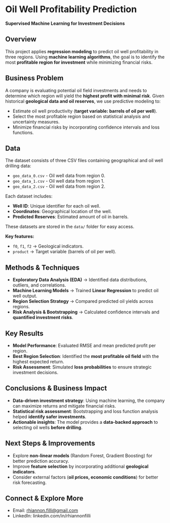 # **Oil Well Profitability Prediction**  
**Supervised Machine Learning for Investment Decisions**  

## **Overview**  
This project applies **regression modeling** to predict oil well profitability in three regions. Using **machine learning algorithms**, the goal is to identify the most **profitable region for investment** while minimizing financial risks.  

## **Business Problem**  
A company is evaluating potential oil field investments and needs to determine which region will yield the **highest profit with minimal risk**. Given historical **geological data and oil reserves**, we use predictive modeling to:  
- Estimate oil well productivity (**target variable: barrels of oil per well**).  
- Select the most profitable region based on statistical analysis and uncertainty measures.  
- Minimize financial risks by incorporating confidence intervals and loss functions.  

## Data
The dataset consists of three CSV files containing geographical and oil well drilling data:

- `geo_data_0.csv` - Oil well data from region 0.
- `geo_data_1.csv` - Oil well data from region 1.
- `geo_data_2.csv` - Oil well data from region 2.

Each dataset includes:
- **Well ID**: Unique identifier for each oil well.
- **Coordinates**: Geographical location of the well.
- **Predicted Reserves**: Estimated amount of oil in barrels.

These datasets are stored in the `data/` folder for easy access.


**Key features:**  
- `f0`, `f1`, `f2` → Geological indicators.  
- `product` → Target variable (barrels of oil per well).  

## **Methods & Techniques**  
- **Exploratory Data Analysis (EDA)** → Identified data distributions, outliers, and correlations.  
- **Machine Learning Models** → Trained **Linear Regression** to predict oil well output.  
- **Region Selection Strategy** → Compared predicted oil yields across regions.  
- **Risk Analysis & Bootstrapping** → Calculated confidence intervals and **quantified investment risks**.  

## **Key Results**  
- **Model Performance**: Evaluated RMSE and mean predicted profit per region.  
- **Best Region Selection**: Identified the **most profitable oil field** with the highest expected return.  
- **Risk Assessment**: Simulated **loss probabilities** to ensure strategic investment decisions.  

## **Conclusions & Business Impact**  
- **Data-driven investment strategy**: Using machine learning, the company can maximize returns and mitigate financial risks.  
- **Statistical risk assessment**: Bootstrapping and loss function analysis helped **identify safer investments**.  
- **Actionable insights**: The model provides a **data-backed approach** to selecting oil wells **before drilling**.  

## **Next Steps & Improvements**  
- Explore **non-linear models** (Random Forest, Gradient Boosting) for better prediction accuracy.  
- Improve **feature selection** by incorporating additional **geological indicators**.  
- Consider external factors (**oil prices, economic conditions**) for better risk forecasting.
  
## Connect & Explore More
* Email: rhiannon.filli@gmail.com
* LinkedIn: linkedin.com/in/rhiannonfilli
